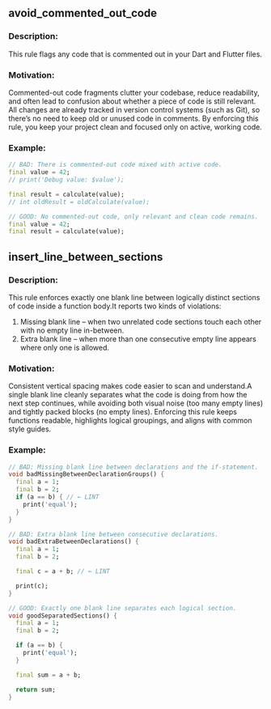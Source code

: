 ## avoid_commented_out_code

### Description:

This rule flags any code that is commented out in your Dart and Flutter files.

### Motivation:

Commented-out code fragments clutter your codebase, reduce readability, and often lead to confusion
about whether a piece of code is still relevant. All changes are already tracked in version control
systems (such as Git), so there’s no need to keep old or unused code in comments.
By enforcing this rule, you keep your project clean and focused only on active, working code.

### Example:

```dart
// BAD: There is commented-out code mixed with active code.
final value = 42;
// print('Debug value: $value');

final result = calculate(value);
// int oldResult = oldCalculate(value);

// GOOD: No commented-out code, only relevant and clean code remains.
final value = 42;
final result = calculate(value);
```

## insert_line_between_sections

### Description:

This rule enforces exactly one blank line between logically distinct sections of code inside a
function body.It reports two kinds of violations:

1. Missing blank line – when two unrelated code sections touch each other with no empty line
   in-between.
2. Extra blank line – when more than one consecutive empty line appears where only one is allowed.

### Motivation:

Consistent vertical spacing makes code easier to scan and understand.A single blank line cleanly
separates what the code is doing from how the next step continues, while avoiding both visual
noise (too many empty lines) and tightly packed blocks (no empty lines). Enforcing this rule keeps
functions readable, highlights logical groupings, and aligns with common style guides.

### Example:

```dart
// BAD: Missing blank line between declarations and the if-statement.
void badMissingBetweenDeclarationGroups() {
  final a = 1;
  final b = 2;
  if (a == b) { // ← LINT
    print('equal');
  }
}

// BAD: Extra blank line between consecutive declarations.
void badExtraBetweenDeclarations() {
  final a = 1;
  final b = 2;

  final c = a + b; // ← LINT

  print(c);
}

// GOOD: Exactly one blank line separates each logical section.
void goodSeparatedSections() {
  final a = 1;
  final b = 2;

  if (a == b) {
    print('equal');
  }

  final sum = a + b;

  return sum;
}
```